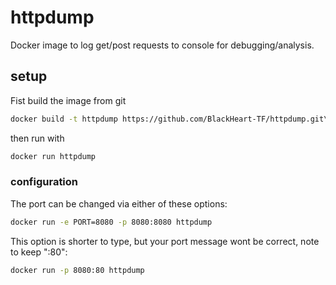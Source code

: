 # httpdump
Docker image to log get/post requests to console for debugging/analysis.

## setup
Fist build the image from git
```bash
docker build -t httpdump https://github.com/BlackHeart-TF/httpdump.git\#main
```
then run with
```bash
docker run httpdump
```

### configuration
The port can be changed via either of these options:
```bash
docker run -e PORT=8080 -p 8080:8080 httpdump
```
This option is shorter to type, but your port message wont be correct, note to keep ":80":
```bash
docker run -p 8080:80 httpdump
```